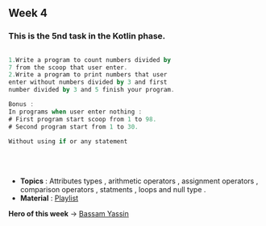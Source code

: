## Week 4

### This is the 5nd task in the Kotlin phase.

``` Kotlin Basic Task

1.Write a program to count numbers divided by
7 from the scoop that user enter.
2.Write a program to print numbers that user
enter without numbers divided by 3 and first
number divided by 3 and 5 finish your program.

Bonus :
In programs when user enter nothing :
# First program start scoop from 1 to 98.
# Second program start from 1 to 30.
 
Without using if or any statement
```
<br>
</br>

- **Topics** : Attributes types , arithmetic operators , assignment operators , comparison operators , statments , 
  loops and null type .
- **Material** : [Playlist](https://www.youtube.com/watch?v=Lcu-n6yaMKM&list=PLXjbGq0ERjFriC0igmYE9qUwwJfEHGJ8H&index=13)
  
**Hero of this week** -> [Bassam Yassin](https://github.com/Bassam-devAndroid)

